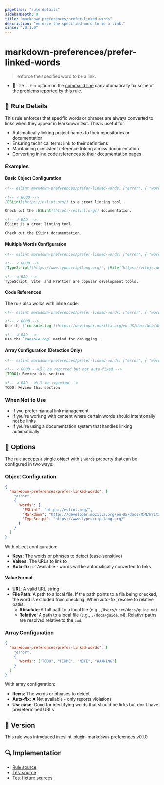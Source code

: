 ```yaml
---
pageClass: "rule-details"
sidebarDepth: 0
title: "markdown-preferences/prefer-linked-words"
description: "enforce the specified word to be a link."
since: "v0.1.0"
---
```


# markdown-preferences/prefer-linked-words

> enforce the specified word to be a link.

- 🔧 The `--fix` option on the [command line](https://eslint.org/docs/user-guide/command-line-interface#fixing-problems) can automatically fix some of the problems reported by this rule.

## 📖 Rule Details

This rule enforces that specific words or phrases are always converted to links when they appear in Markdown text. This is useful for:

- Automatically linking project names to their repositories or documentation
- Ensuring technical terms link to their definitions
- Maintaining consistent reference linking across documentation
- Converting inline code references to their documentation pages

### Examples

#### Basic Object Configuration

<!-- eslint-skip -->

```md
<!-- eslint markdown-preferences/prefer-linked-words: ["error", { "words": { "ESLint": "https://eslint.org/" } }] -->

<!-- ✓ GOOD -->
[ESLint](https://eslint.org/) is a great linting tool.

Check out the [ESLint](https://eslint.org/) documentation.

<!-- ✗ BAD -->
ESLint is a great linting tool.

Check out the ESLint documentation.
```

#### Multiple Words Configuration

<!-- eslint-skip -->

```md
<!-- eslint markdown-preferences/prefer-linked-words: ["error", { "words": { "TypeScript": "https://www.typescriptlang.org/", "Vite": "https://vitejs.dev/", "Prettier": "https://prettier.io/" } }] -->

<!-- ✓ GOOD -->
[TypeScript](https://www.typescriptlang.org/), [Vite](https://vitejs.dev/), and [Prettier](https://prettier.io/) are popular development tools.

<!-- ✗ BAD -->
TypeScript, Vite, and Prettier are popular development tools.
```

#### Code References

The rule also works with inline code:

<!-- eslint-skip -->

```md
<!-- eslint markdown-preferences/prefer-linked-words: ["error", { "words": { "console.log": "https://developer.mozilla.org/en-US/docs/Web/API/Console/log" } }] -->

<!-- ✓ GOOD -->
Use the [`console.log`](https://developer.mozilla.org/en-US/docs/Web/API/Console/log) method for debugging.

<!-- ✗ BAD -->
Use the `console.log` method for debugging.
```

#### Array Configuration (Detection Only)

<!-- eslint-skip -->

```md
<!-- eslint markdown-preferences/prefer-linked-words: ["error", { "words": ["TODO", "FIXME", "NOTE"] }] -->

<!-- ✓ GOOD - Will be reported but not auto-fixed -->
[TODO]: Review this section

<!-- ✗ BAD - Will be reported -->
TODO: Review this section
```

### When Not to Use

- If you prefer manual link management
- If you're working with content where certain words should intentionally not be links
- If you're using a documentation system that handles linking automatically

## 🔧 Options

The rule accepts a single object with a `words` property that can be configured in two ways:

### Object Configuration

```json
{
  "markdown-preferences/prefer-linked-words": [
    "error",
    {
      "words": {
        "ESLint": "https://eslint.org/",
        "Markdown": "https://developer.mozilla.org/en-US/docs/MDN/Writing_guidelines/Howto/Markdown_in_MDN",
        "TypeScript": "https://www.typescriptlang.org/"
      }
    }
  ]
}
```

With object configuration:

- **Keys**: The words or phrases to detect (case-sensitive)
- **Values**: The URLs to link to
- **Auto-fix**: ✅ Available - words will be automatically converted to links

#### Value Format

- **URL**: A valid URL string
- **File Path**: A path to a local file. If the path points to a file being checked, the word is excluded from checking. When auto-fix, resolve to relative paths.
  - **Absolute**: A full path to a local file (e.g., `/Users/user/docs/guide.md`)
  - **Relative**: A path to a local file (e.g., `./docs/guide.md`). Relative paths are resolved relative to the `cwd`.

### Array Configuration

```json
{
  "markdown-preferences/prefer-linked-words": [
    "error",
    {
      "words": ["TODO", "FIXME", "NOTE", "WARNING"]
    }
  ]
}
```

With array configuration:

- **Items**: The words or phrases to detect
- **Auto-fix**: ❌ Not available - only reports violations
- **Use case**: Good for identifying words that should be links but don't have predetermined URLs

## 🚀 Version

This rule was introduced in eslint-plugin-markdown-preferences v0.1.0

## 🔍 Implementation

- [Rule source](https://github.com/ota-meshi/eslint-plugin-markdown-preferences/blob/main/src/rules/prefer-linked-words.ts)
- [Test source](https://github.com/ota-meshi/eslint-plugin-markdown-preferences/blob/main/tests/src/rules/prefer-linked-words.ts)
- [Test fixture sources](https://github.com/ota-meshi/eslint-plugin-markdown-preferences/tree/main/tests/fixtures/rules/prefer-linked-words)
